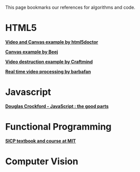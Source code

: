 This page bookmarks our references for algorithms and code.

# HTML5 #
**[Video and Canvas example by html5doctor](http://html5doctor.com/video-canvas-magic/)**

**[Canvas example by Beej](http://beej.us/blog/2010/02/html5s-canvas-part-ii-pixel-manipulation/)**

**[Video destruction example by Craftmind ](http://craftymind.com/factory/html5video/CanvasVideo.html)**

**[Real time video processing by barbafan](http://www.barbafan.de/html5video)**

# Javascript #
**[Douglas Crockford - JavaScript : the good parts](http://www.crockford.com/)**

# Functional Programming #
**[SICP textbook and course at MIT](http://ocw.mit.edu/courses/electrical-engineering-and-computer-science/6-001-structure-and-interpretation-of-computer-programs-spring-2005/)**

# Computer Vision #
